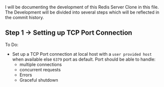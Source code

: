 I will be documenting the development of this Redis Server Clone in this file. The Development will be divided into several steps which will be reflected in the commit history.


## Step 1 -> Setting up TCP Port Connection

To Do:
- Set up a TCP Port connection at local host with a `user provided host` when available else `6379` port as default. Port should be able to handle:
    * multiple connections
    * concurrent requests
    * Errors
    * Graceful shutdown